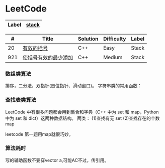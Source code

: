# LeetCode
|Label|[stack](https://github.com/LHesperus/leetcode/tree/master/stack)|
|---| ----- |

| # | Title | Solution | Difficulty | Label |
|---| ----- | -------- | ---------- | ----- |
| 20|[有效的括号](https://github.com/LHesperus/leetcode/blob/master/stack/%E6%9C%89%E6%95%88%E7%9A%84%E6%8B%AC%E5%8F%B7/main.cpp)|C++|Easy|Stack|
|921|[使括号有效的最少添加](https://github.com/LHesperus/leetcode/blob/master/stack/%E4%BD%BF%E6%8B%AC%E5%8F%B7%E6%9C%89%E6%95%88%E7%9A%84%E6%9C%80%E5%B0%91%E6%B7%BB%E5%8A%A0/main.m)|C++|Medium|Stack|


### 数组类算法

排序，二分法，双指针(首位指针、滑动窗口)。
字符串类的常用函数：

### 查找表类算法
LeetCode 中有很多问题都会用到集合和字典（C++ 中为 set 和 map，Python 中为 set 和 dict）这两种数据结构。
两类：
(1)查找有无 set
(2)查找存在的个数 map

leetcode 第一题用map就很巧妙。



### 算法耗时
写的辅助函数不要穿vector<int > a,可能AC不过，传引用。